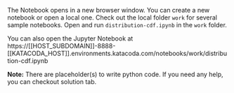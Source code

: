 The Notebook opens in a new browser window. You can create a new notebook or open a local one. Check out the local folder `work` for several sample notebooks. Open and run `distribution-cdf.ipynb` in the `work` folder.

You can also open the Jupyter Notebook at https://[[HOST_SUBDOMAIN]]-8888-[[KATACODA_HOST]].environments.katacoda.com/notebooks/work/distribution-cdf.ipynb

**Note:**
There are placeholder(s) to write python code. If you need any help, you can checkout solution tab.